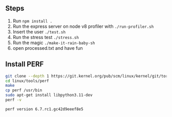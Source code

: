 ## Steps

1. Run `npm install .`
2. Run the express server on node v8 profiler with `./run-profiler.sh`
3. Insert the user `./test.sh`
4. Run the stress test `./stress.sh`
5. Run the magic `./make-it-rain-baby-sh`
6. open processed.txt and have fun

## Install PERF 
```bash
git clone --depth 1 https://git.kernel.org/pub/scm/linux/kernel/git/torvalds/linux.git
cd linux/tools/perf
make
cp perf /usr/bin
sudo apt-get install libpython3.11-dev
perf -v
```
```
perf version 6.7.rc1.gc42d9eeef8e5
```